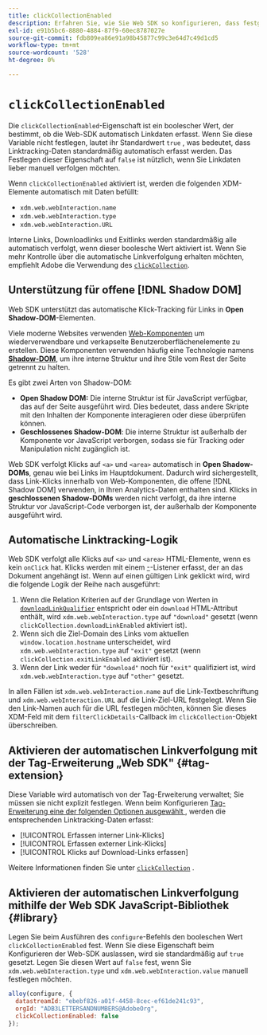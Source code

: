 ```yaml
---
title: clickCollectionEnabled
description: Erfahren Sie, wie Sie Web SDK so konfigurieren, dass festgestellt wird, ob Link-Klickdaten automatisch erfasst werden.
exl-id: e91b5bc6-8880-4884-87f9-60ec8787027e
source-git-commit: fdb809ea86e91a98b45877c99c3e64d7c49d1cd5
workflow-type: tm+mt
source-wordcount: '528'
ht-degree: 0%

---
```


# `clickCollectionEnabled`

Die `clickCollectionEnabled`-Eigenschaft ist ein boolescher Wert, der bestimmt, ob die Web-SDK automatisch Linkdaten erfasst. Wenn Sie diese Variable nicht festlegen, lautet ihr Standardwert `true` , was bedeutet, dass Linktracking-Daten standardmäßig automatisch erfasst werden. Das Festlegen dieser Eigenschaft auf `false` ist nützlich, wenn Sie Linkdaten lieber manuell verfolgen möchten.

Wenn `clickCollectionEnabled` aktiviert ist, werden die folgenden XDM-Elemente automatisch mit Daten befüllt:

* `xdm.web.webInteraction.name`
* `xdm.web.webInteraction.type`
* `xdm.web.webInteraction.URL`

Interne Links, Downloadlinks und Exitlinks werden standardmäßig alle automatisch verfolgt, wenn dieser boolesche Wert aktiviert ist. Wenn Sie mehr Kontrolle über die automatische Linkverfolgung erhalten möchten, empfiehlt Adobe die Verwendung des [`clickCollection`](clickcollection.md).

## Unterstützung für offene [!DNL Shadow DOM]

Web SDK unterstützt das automatische Klick-Tracking für Links in **Open Shadow-DOM**-Elementen.

Viele moderne Websites verwenden [Web-Komponenten](https://developer.mozilla.org/en-US/docs/Web/Web_Components) um wiederverwendbare und verkapselte Benutzeroberflächenelemente zu erstellen. Diese Komponenten verwenden häufig eine Technologie namens [**Shadow-DOM**](https://developer.mozilla.org/en-US/docs/Web/API/Web_components/Using_shadow_DOM), um ihre interne Struktur und ihre Stile vom Rest der Seite getrennt zu halten.

Es gibt zwei Arten von Shadow-DOM:

* **Open Shadow DOM:** Die interne Struktur ist für JavaScript verfügbar, das auf der Seite ausgeführt wird. Dies bedeutet, dass andere Skripte mit den Inhalten der Komponente interagieren oder diese überprüfen können.
* **Geschlossenes Shadow-DOM**: Die interne Struktur ist außerhalb der Komponente vor JavaScript verborgen, sodass sie für Tracking oder Manipulation nicht zugänglich ist.

Web SDK verfolgt Klicks auf `<a>` und `<area>` automatisch in **Open Shadow-DOMs**, genau wie bei Links im Hauptdokument. Dadurch wird sichergestellt, dass Link-Klicks innerhalb von Web-Komponenten, die offene [!DNL Shadow DOM] verwenden, in Ihren Analytics-Daten enthalten sind. Klicks in **geschlossenen Shadow-DOMs** werden nicht verfolgt, da ihre interne Struktur vor JavaScript-Code verborgen ist, der außerhalb der Komponente ausgeführt wird.

## Automatische Linktracking-Logik

Web SDK verfolgt alle Klicks auf `<a>` und `<area>` HTML-Elemente, wenn es kein `onClick` hat. Klicks werden mit einem [-](https://www.w3.org/TR/uievents/#capture-phase)-Listener erfasst, der an das Dokument angehängt ist. Wenn auf einen gültigen Link geklickt wird, wird die folgende Logik der Reihe nach ausgeführt:

1. Wenn die Relation Kriterien auf der Grundlage von Werten in [`downloadLinkQualifier`](downloadlinkqualifier.md) entspricht oder ein `download` HTML-Attribut enthält, wird `xdm.web.webInteraction.type` auf `"download"` gesetzt (wenn `clickCollection.downloadLinkEnabled` aktiviert ist).
1. Wenn sich die Ziel-Domain des Links vom aktuellen `window.location.hostname` unterscheidet, wird `xdm.web.webInteraction.type` auf `"exit"` gesetzt (wenn `clickCollection.exitLinkEnabled` aktiviert ist).
1. Wenn der Link weder für `"download"` noch für `"exit"` qualifiziert ist, wird `xdm.web.webInteraction.type` auf `"other"` gesetzt.

In allen Fällen ist `xdm.web.webInteraction.name` auf die Link-Textbeschriftung und `xdm.web.webInteraction.URL` auf die Link-Ziel-URL festgelegt. Wenn Sie den Link-Namen auch für die URL festlegen möchten, können Sie dieses XDM-Feld mit dem `filterClickDetails`-Callback im `clickCollection`-Objekt überschreiben.

## Aktivieren der automatischen Linkverfolgung mit der Tag-Erweiterung „Web SDK&quot; {#tag-extension}

Diese Variable wird automatisch von der Tag-Erweiterung verwaltet; Sie müssen sie nicht explizit festlegen. Wenn beim Konfigurieren [ Tag-Erweiterung eine der folgenden Optionen ausgewählt ](/help/tags/extensions/client/web-sdk/web-sdk-extension-configuration.md), werden die entsprechenden Linktracking-Daten erfasst:

* [!UICONTROL Erfassen interner Link-Klicks]
* [!UICONTROL Erfassen externer Link-Klicks]
* [!UICONTROL Klicks auf Download-Links erfassen]

Weitere Informationen finden Sie unter [`clickCollection`](clickcollection.md) .

## Aktivieren der automatischen Linkverfolgung mithilfe der Web SDK JavaScript-Bibliothek {#library}

Legen Sie beim Ausführen des `configure`-Befehls den booleschen Wert `clickCollectionEnabled` fest. Wenn Sie diese Eigenschaft beim Konfigurieren der Web-SDK auslassen, wird sie standardmäßig auf `true` gesetzt. Legen Sie diesen Wert auf `false` fest, wenn Sie `xdm.web.webInteraction.type` und `xdm.web.webInteraction.value` manuell festlegen möchten.

```js
alloy(configure, {
  datastreamId: "ebebf826-a01f-4458-8cec-ef61de241c93",
  orgId: "ADB3LETTERSANDNUMBERS@AdobeOrg",
  clickCollectionEnabled: false
});
```
